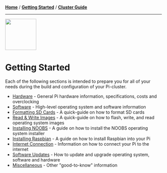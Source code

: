 [**Home**](README.md) / [**Getting Started**](Getting-Started.md) / [**Cluster Guide**](Cluster-Guide.md)

---

<img src="https://image.flaticon.com/icons/svg/2463/2463414.svg" width="100px" height="100px"/>


# Getting Started

Each of the following sections is intended to prepare you for all of your needs during the build and configuration of your Pi-cluster.

* [Hardware](Hardware) - General Pi hardware information, specifications, costs and overclocking
* [Software](Software) - High-level operating system and software information
* [Formatting SD Cards](Formatting-SD-Cards) - A quick-guide on how to format SD cards
* [Read & Write Images](Read-&-Write-OS-Images) - A quick-guide on how to flash, write, and read operating system images
* [Installing NOOBS](Installing-NOOBS) - A guide on how to install the NOOBS operating system installer
* [Installing Raspbian](Installing-Raspbian) - A guide on how to install Raspbian into your Pi
* [Internet Connection](Internet-Connection) - Information on how to connect your Pi to the internet
* [Software Updates](Software-Updates) - How to update and upgrade operating system, software and hardware
* [Miscellaneous](Miscellaneous) - Other "good-to-know" information
